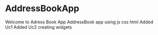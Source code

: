 # AddressBookApp
Welcome to Adress Book App
AddressBook app using js css html
Added Uc1
Added Uc2 creating widgets

